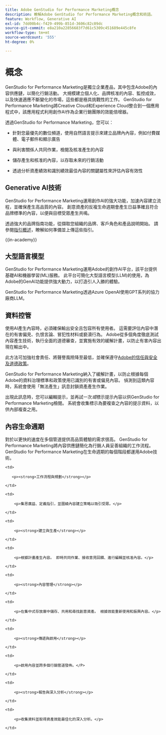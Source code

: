 ```yaml
---
title: Adobe GenStudio for Performance Marketing概念
description: 瞭解Adobe GenStudio for Performance Marketing概念和術語。
feature: Workflow, Generative AI
exl-id: 7dd00b4c-f429-499b-851d-3606c82c09dc
source-git-commit: e8a210a22856683f7d61c5309c451689e445c8fe
workflow-type: tm+mt
source-wordcount: '555'
ht-degree: 0%

---
```


# 概念

GenStudio for Performance Marketing是獨立企業產品，其中包含Adobe的內容供應鏈，以簡化行銷活動。 大規模建立個人化、品牌核准的內容、監控成效，以及快速適應不斷變化的市場，這些都是極具挑戰性的工作。 GenStudio for Performance Marketing將Creative Cloud和Experience Cloud整合到一個應用程式中，該應用程式利用創作AI作為企業行銷團隊的效能倍增器。

透過GenStudio for Performance Marketing，您可以：

* 針對您最優先的數位頻道，使用自然語言提示來建立品牌內內容，例如付費媒體、電子郵件和顯示廣告

* 與利害關係人共同作業，檢閱及核准產生的內容
* 儲存產生和核准的內容，以存取未來的行銷活動
* 透過分析資產績效和識別績效最佳內容的關鍵屬性來評估內容有效性

## Generative AI技術

GenStudio for Performance Marketing運用創作AI的強大功能，加速內容建立流程，並確保產生高品質的內容。 創意資產的反複生命週期會產生日益準確且符合品牌標準的內容，以便與目標受眾產生共鳴。

透過強大的品牌指南功能，從擷取您組織的品牌、客戶角色和產品說明開始。 請參閱[指引概述](../user-guide/guidelines/overview.md)，瞭解如何準備並上傳這些指引。

{{in-academy}}

## 大型語言模型

GenStudio for Performance Marketing運用Adobe的創作AI平台，該平台提供基礎AI和機器學習(ML)服務。 此平台可簡化大型語言模型(LLM)的使用，為Adobe的GenAI功能提供強大動力，以打造引人入勝的體驗。

GenStudio for Performance Marketing透過Azure OpenAI使用GPT系列的協力廠商LLM。<!-- Claude, and Gemini models. -->

## 資料控管

使用AI產生內容時，必須確保輸出安全且包容所有使用者。 這需要評估內容中潛在的有害偏見、仇恨言論、冒犯性材料或褻瀆行為。 Adobe從多個角度徹底測試內容產生技術，執行全面的道德審查，並實施有效的緩解計畫，以防止有害內容出現在輸出中。

此方法可加強社會責任、將聲譽風險降至最低，並確保遵守[Adobe的信任與安全及道德政策](https://www.adobe.com/content/dam/cc/en/ai-ethics/pdfs/Adobe-AI-Ethics-Principles.pdf)。

GenStudio for Performance Marketing納入了緩解計畫，以防止根據每個Adobe的資料治理標準和政策使用已識別的有害或偏見內容。 偵測到這類內容時，系統會使用「無法產生」訊息封鎖資產產生作業。

出現此訊息時，您可以編輯提示，並再試一次&#x200B;_或_&#x200B;標示提示內容以供GenStudio for Performance Marketing檢閱。 系統會收集標示為要複查之內容的提示資料，以供內部複查之用。

## 內容生命週期

對於以更快的速度在多個管道提供高品質體驗的需求很高。 GenStudio for Performance Marketing將內容供應鏈簡化為行銷人員妥善組織的工作流程。 GenStudio for Performance Marketing在生命週期的每個階段都運用Adobe技術。

<table style="table-layout:auto">

<tr style="border: 0;">

    <td>

       <p><strong>工作流程與規劃</strong></p>

    </td>

    <td>

        <p>集思廣益、定義指引，並圍繞內容建立策略以吸引受眾。</p>

    </td>

</tr>

<tr style="border: 0;">

    <td>

        <p><strong>建立與生產</strong></p>

    </td>

    <td>

        <p>根據計畫產生內容。 即時共同作業、接收意見回饋、進行編輯並核准內容。</p>

    </td>

</tr>

<tr style="border: 0;">

    <td>

        <p><strong>內容管理</strong></p>

    </td>

    <td>

        <p>在集中式存放庫中儲存、共用和尋找創意資產。 根據效能重新使用和振興內容。</p>

    </td>

</tr>

<tr style="border: 0;">

    <td>

        <p><strong>傳遞與啟用</strong></p>

    </td>

    <td>

        <p>啟用內容並跨多個行銷管道發佈。</P>

    </td>

</tr>

<tr style="border: 0;">

    <td>

        <p><strong>報告與深入分析</strong></p>

    </td>

    <td>

        <p>收集資料並取得資產效能最佳化的深入分析。</p>

    </td>

</tr>

</table>
